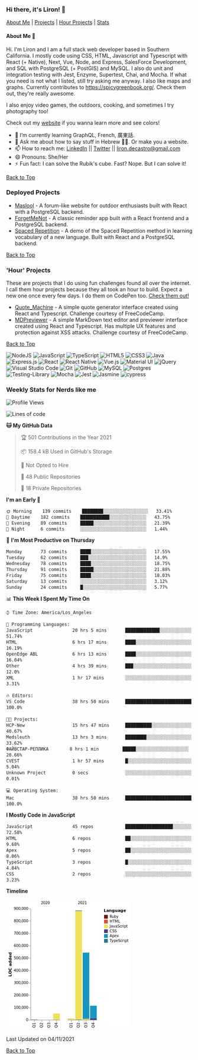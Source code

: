 ### Hi there, it's Liron! 👋
[About Me](#about) | [Projects](#projects) | [Hour Projects](#hourlies) | [Stats](#stats)

#### About Me 👧 <a name="about"></a>


Hi. I'm Liron and I am a full stack web developer based in Southern California. I mostly code using CSS, HTML, Javascript and Typescript with React (+ Native), Next, Vue, Node, and Express, SalesForce Development, and SQL with PostgreSQL (+ PostGIS) and MySQL. I also do unit and integration testing with Jest, Enzyme, Supertest, Chai, and Mocha. If what you need is not what I listed, still try asking me anyway. I also like maps and graphs. Currently contributes to https://spicygreenbook.org/. Check them out, they're really awesome.

I also enjoy video games, the outdoors, cooking, and sometimes I try photography too!

Check out my [website](https://www.lirondc.com) if you wanna learn more and see colors! 


- 🌱 I’m currently learning GraphQL, French, 廣東話.
- 💬 Ask me about how to say stuff in Hebrew 🤌🏼. Or make you a website.
- 📫 How to reach me: [LinkedIn](https://www.linkedin.com/in/liron-de-castro/) || [Twitter](https://twitter.com/lirondecastro) || [liron.decastro@gmail.com](mailto:liron.decastro@gmail.com) 
- 😄 Pronouns: She/Her
- ⚡ Fun fact: I can solve the Rubik's cube. Fast? Nope. But I can solve it! 

[Back to Top](#about)

### Deployed Projects <a name="projects"></a>

- [Maslool](https://maslool.lirondc.com) - A forum-like website for outdoor enthusiasts built with React with a PostgreSQL backend. 
- [ForgetMeNot](https://forgetmenot.lirondc.com) - A classic reminder app built with a React frontend and a PostgreSQL backend.
- [Spaced Repetition](https://spacedrep.lirondc.com) - A demo of the Spaced Repetition method in learning vocabulary of a new language. Built with React and a PostgreSQL backend.

[Back to Top](#about)

### 'Hour' Projects <a name="hourlies"></a>
These are projects that I do using fun challenges found all over the internet. I call them hour projects because they all took an hour to build. Expect a new one once every few days. I do them on CodePen too. [Check them out!](https://codepen.io/lirondco)

- [Quote_Machine](https://quote-machine.lirondc.com/) - A simple quote generator interface created using React and Typescript. Challenge courtesy of FreeCodeCamp.
- [MDPreviewer](https://mdpreviewer.lirondc.com/) - A simple MarkDown text editor and previewer interface created using React and Typescript. Has multiple UX features and protection against XSS attacks. Challenge courtesy of FreeCodeCamp.

[Back to Top](#about)

<img alt="NodeJS" src="https://img.shields.io/badge/node.js-%2343853D.svg?style=for-the-badge&logo=node-dot-js&logoColor=white"/> <img alt="JavaScript" src="https://img.shields.io/badge/javascript-%23323330.svg?style=for-the-badge&logo=javascript&logoColor=%23F7DF1E"/> <img alt="TypeScript" src="https://img.shields.io/badge/typescript-%23007ACC.svg?style=for-the-badge&logo=typescript&logoColor=white"/> <img alt="HTML5" src="https://img.shields.io/badge/html5-%23E34F26.svg?style=for-the-badge&logo=html5&logoColor=white"/> <img alt="CSS3" src="https://img.shields.io/badge/css3-%231572B6.svg?style=for-the-badge&logo=css3&logoColor=white"/> <img alt="Java" src="https://img.shields.io/badge/java-%23ED8B00.svg?style=for-the-badge&logo=java&logoColor=white"/> <img alt="Express.js" src="https://img.shields.io/badge/express.js-%23404d59.svg?style=for-the-badge&logo=express&logoColor=%2361DAFB"/> <img alt="React" src="https://img.shields.io/badge/react-%2320232a.svg?style=for-the-badge&logo=react&logoColor=%2361DAFB"/> <img alt="React Native" src="https://img.shields.io/badge/react_native-%2320232a.svg?style=for-the-badge&logo=react&logoColor=%2361DAFB"/> <img alt="Vue.js" src="https://img.shields.io/badge/vuejs-%2335495e.svg?style=for-the-badge&logo=vue-dot-js&logoColor=%234FC08D"/> <img alt="Material UI" src="https://img.shields.io/badge/materialui-%230081CB.svg?style=for-the-badge&logo=material-ui&logoColor=white"/> <img alt="jQuery" src="https://img.shields.io/badge/jquery-%230769AD.svg?style=for-the-badge&logo=jquery&logoColor=white"/> <img alt="Visual Studio Code" src="https://img.shields.io/badge/VisualStudioCode-0078d7.svg?style=for-the-badge&logo=visual-studio-code&logoColor=white"/> <img alt="Git" src="https://img.shields.io/badge/git-%23F05033.svg?style=for-the-badge&logo=git&logoColor=white"/> <img alt="GitHub" src="https://img.shields.io/badge/github-%23121011.svg?style=for-the-badge&logo=github&logoColor=white"/> <img alt="MySQL" src="https://img.shields.io/badge/mysql-%2300f.svg?style=for-the-badge&logo=mysql&logoColor=white"/> <img alt="Postgres" src ="https://img.shields.io/badge/postgres-%23316192.svg?style=for-the-badge&logo=postgresql&logoColor=white"/> <img alt="Testing-Library" src="https://img.shields.io/badge/-TestingLibrary-%23E33332?style=for-the-badge&logo=testing-library&logoColor=white"/> <img alt="Mocha" src="https://img.shields.io/badge/-mocha-%238D6748?style=for-the-badge&logo=mocha&logoColor=white"/> <img alt="Jest" src="https://img.shields.io/badge/-jest-%23C21325?style=for-the-badge&logo=jest&logoColor=white"/> <img alt="Jasmine" src="https://img.shields.io/badge/-Jasmine-%238A4182?style=for-the-badge&logo=Jasmine&logoColor=white"/> <img src="https://img.shields.io/badge/-cypress-%23E5E5E5?style=for-the-badge&logo=cypress&logoColor=058a5e" alt="cypress">


### Weekly Stats for Nerds like me <a name="stats"></a>

<!--START_SECTION:waka-->
![Profile Views](http://img.shields.io/badge/Profile%20Views-0-blue)

![Lines of code](https://img.shields.io/badge/From%20Hello%20World%20I%27ve%20Written-1.6%20million%20lines%20of%20code-blue)

**🐱 My GitHub Data** 

> 🏆 501 Contributions in the Year 2021
 > 
> 📦 158.4 kB Used in GitHub's Storage 
 > 
> 🚫 Not Opted to Hire
 > 
> 📜 48 Public Repositories 
 > 
> 🔑 18 Private Repositories  
 > 
**I'm an Early 🐤** 

```text
🌞 Morning    139 commits    ████████░░░░░░░░░░░░░░░░░   33.41% 
🌆 Daytime    182 commits    ███████████░░░░░░░░░░░░░░   43.75% 
🌃 Evening    89 commits     █████░░░░░░░░░░░░░░░░░░░░   21.39% 
🌙 Night      6 commits      ░░░░░░░░░░░░░░░░░░░░░░░░░   1.44%

```
📅 **I'm Most Productive on Thursday** 

```text
Monday       73 commits     ████░░░░░░░░░░░░░░░░░░░░░   17.55% 
Tuesday      62 commits     ███░░░░░░░░░░░░░░░░░░░░░░   14.9% 
Wednesday    78 commits     ████░░░░░░░░░░░░░░░░░░░░░   18.75% 
Thursday     91 commits     █████░░░░░░░░░░░░░░░░░░░░   21.88% 
Friday       75 commits     ████░░░░░░░░░░░░░░░░░░░░░   18.03% 
Saturday     13 commits     ░░░░░░░░░░░░░░░░░░░░░░░░░   3.12% 
Sunday       24 commits     █░░░░░░░░░░░░░░░░░░░░░░░░   5.77%

```


📊 **This Week I Spent My Time On** 

```text
⌚︎ Time Zone: America/Los_Angeles

💬 Programming Languages: 
JavaScript               20 hrs 5 mins       █████████████░░░░░░░░░░░░   51.74% 
HTML                     6 hrs 17 mins       ████░░░░░░░░░░░░░░░░░░░░░   16.19% 
OpenEdge ABL             6 hrs 13 mins       ████░░░░░░░░░░░░░░░░░░░░░   16.04% 
Other                    4 hrs 39 mins       ███░░░░░░░░░░░░░░░░░░░░░░   12.0% 
XML                      1 hr 17 mins        ░░░░░░░░░░░░░░░░░░░░░░░░░   3.31%

🔥 Editors: 
VS Code                  38 hrs 50 mins      █████████████████████████   100.0%

🐱‍💻 Projects: 
HCP-New                  15 hrs 47 mins      ██████████░░░░░░░░░░░░░░░   40.67% 
Medsleuth                13 hrs 3 mins       ████████░░░░░░░░░░░░░░░░░   33.62% 
ФАЙВСТАР-РЕПЛИКА        8 hrs 1 min         █████░░░░░░░░░░░░░░░░░░░░   20.66% 
CVEST                    1 hr 57 mins        █░░░░░░░░░░░░░░░░░░░░░░░░   5.04% 
Unknown Project          0 secs              ░░░░░░░░░░░░░░░░░░░░░░░░░   0.01%

💻 Operating System: 
Mac                      38 hrs 50 mins      █████████████████████████   100.0%

```

**I Mostly Code in JavaScript** 

```text
JavaScript               45 repos            ██████████████████░░░░░░░   72.58% 
HTML                     6 repos             ██░░░░░░░░░░░░░░░░░░░░░░░   9.68% 
Apex                     5 repos             ██░░░░░░░░░░░░░░░░░░░░░░░   8.06% 
TypeScript               3 repos             █░░░░░░░░░░░░░░░░░░░░░░░░   4.84% 
CSS                      2 repos             ░░░░░░░░░░░░░░░░░░░░░░░░░   3.23%

```


**Timeline**

![Chart not found](https://raw.githubusercontent.com/lirondco/lirondco/main/charts/bar_graph.png) 


 Last Updated on 04/11/2021
<!--END_SECTION:waka-->

[Back to Top](#about)
